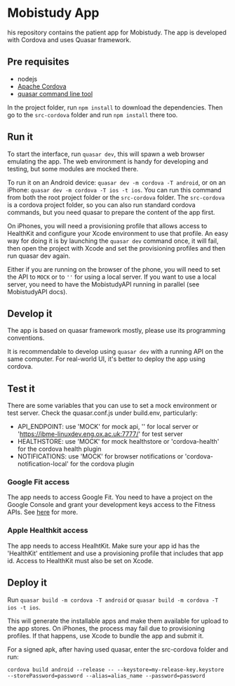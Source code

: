 # Mobistudy App

his repository contains the patient app for Mobistudy.
The app is developed with Cordova and uses Quasar framework.

## Pre requisites

- nodejs
- [Apache Cordova](https://cordova.apache.org/)
- [quasar command line tool](https://quasar-framework.org/guide/quasar-cli.html)

In the project folder, run `npm install` to download the dependencies.
Then go to the `src-cordova` folder and run `npm install` there too.

## Run it

To start the interface, run `quasar dev`, this will spawn a web browser emulating the app.
The web environment is handy for developing and testing, but some modules are mocked there.

To run it on an Android device: `quasar dev -m cordova -T android`,
or on an iPhone: `quasar dev -m cordova -T ios -t ios`.
You can run this command from both the root project folder or the `src-cordova` folder.
The `src-cordova` is a cordova project folder, so you can also run standard cordova commands,
but you need quasar to prepare the content of the app first.

On iPhones, you will need a provisioning profile that allows access to HealthKit
and configure your Xcode environment to use that profile.
An easy way for doing it is by launching the `quasar dev` command once, it will fail,
then open the project with Xcode and set the provisioning profiles and then run
quasar dev again.

Either if you are running on the browser of the phone, you will need to set the API to
`MOCK` or to `''` for using a local server.
If you want to use a local server, you need to have the MobistudyAPI running in parallel
(see MobistudyAPI docs).

## Develop it

The app is based on quasar framework mostly, please use its programming conventions.

It is recommendable to develop using `quasar dev` with a running API on the same computer.
For real-world UI, it's better to deploy the app using cordova.

## Test it

There are some variables that you can use to set a mock environment or test server.
Check the quasar.conf.js under build.env, particularly:

- API_ENDPOINT: use 'MOCK' for mock api, '' for local server or 'https://ibme-linuxdev.eng.ox.ac.uk:7777/' for test server
- HEALTHSTORE: use 'MOCK' for mock healthstore or 'cordova-health' for the cordova health plugin
- NOTIFICATIONS: use 'MOCK' for browser notifications or 'cordova-notification-local' for the cordova plugin


### Google Fit access

The app needs to access Google Fit. You need to have a project on the Google Console
and grant your development keys access to the Fitness APIs.
See [here](https://developers.google.com/fit/android/get-api-key) for more.

### Apple Healthkit access

The app needs to access HealhtKit. Make sure your app id has the 'HealthKit' entitlement
and use a provisioning profile that includes that app id.
Access to HealthKit must also be set on Xcode.

## Deploy it

Run `quasar build -m cordova -T android` or `quasar build -m cordova -T ios -t ios`.

This will generate the installable apps and make them available for upload to the app stores.
On iPhones, the process may fail due to provisioning profiles. If that happens, use Xcode to
bundle the app and submit it.

For a signed apk, after having used quasar, enter the src-cordova folder and run:

`cordova build android --release -- --keystore=my-release-key.keystore --storePassword=password --alias=alias_name --password=password`
